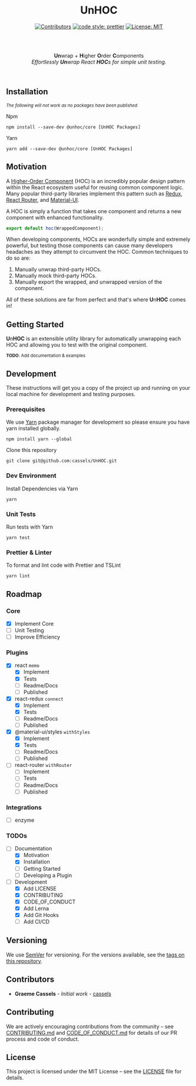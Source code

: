 <h1 align="center">UnHOC</h1>

<div align="center">

[![Contributors](https://img.shields.io/github/contributors/cassels/unhoc.svg?style=flat-square)](README.md#Contributors)
[![code style: prettier](https://img.shields.io/badge/code_style-prettier-ff69b4.svg?style=flat-square)](https://github.com/prettier/prettier)
[![License: MIT](https://img.shields.io/github/license/cassels/unhoc.svg?style=flat-square)](LICENSE)

<br>
<br>

**Un**wrap + **H**igher **O**rder **C**omponents  
_Effortlessly **Un**wrap React **HOC**s for simple unit testing._

<br>

</div>

## Installation

<sub>_The following will not work as no packages have been published_</sub>

Npm

```
npm install --save-dev @unhoc/core [UnHOC Packages]
```

Yarn

```
yarn add --save-dev @unhoc/core [UnHOC Packages]
```

## Motivation

A [Higher-Order Component](https://reactjs.org/docs/higher-order-components.html) (HOC) is an incredibly popular design pattern within the React ecosystem useful for reusing common component logic. Many popular third-party libraries implement this pattern such as [Redux](https://github.com/reduxjs/redux), [React Router](https://github.com/ReactTraining/react-router), and [Material-UI](https://github.com/mui-org/material-ui).

A HOC is simply a function that takes one component and returns a new component with enhanced functionality.

```js
export default hoc(WrappedComponent);
```

When developing components, HOCs are wonderfully simple and extremely powerful, but testing those components can cause many developers headaches as they attempt to circumvent the HOC. Common techniques to do so are:

1. Manually unwrap third-party HOCs.
2. Manually mock third-party HOCs.
3. Manually export the wrapped, and unwrapped version of the component.

All of these solutions are far from perfect and that's where **U**n**HOC** comes in!

## Getting Started

**U**n**HOC** is an extensible utility library for automatically unwrapping each HOC and allowing you to test with the original component.

<sub>**TODO**: Add documentation & examples</sub>

## Development

These instructions will get you a copy of the project up and running on your local machine for development and testing purposes.

### Prerequisites

We use [Yarn](https://yarnpkg.com/lang/en/) package manager for development so please ensure you have yarn installed globally.

```
npm install yarn --global
```

Clone this repository

```
git clone git@github.com:cassels/UnHOC.git
```

### Dev Environment

Install Dependencies via Yarn

```
yarn
```

### Unit Tests

Run tests with Yarn

```
yarn test
```

### Prettier & Linter

To format and lint code with Prettier and TSLint

```
yarn lint
```

## Roadmap

### Core

- [x] Implement Core
- [ ] Unit Testing
- [ ] Improve Efficiency

### Plugins

- [x] react `memo`
  - [x] Implement
  - [x] Tests
  - [ ] Readme/Docs
  - [ ] Published
- [x] react-redux `connect`
  - [x] Implement
  - [x] Tests
  - [ ] Readme/Docs
  - [ ] Published
- [x] @material-ui/styles `withStyles`
  - [x] Implement
  - [x] Tests
  - [ ] Readme/Docs
  - [ ] Published
- [ ] react-router `withRouter`
  - [ ] Implement
  - [ ] Tests
  - [ ] Readme/Docs
  - [ ] Published

### Integrations

- [ ] enzyme

### TODOs

- [ ] Documentation
  - [x] Motivation
  - [x] Installation
  - [ ] Getting Started
  - [ ] Developing a Plugin
- [ ] Development
  - [x] Add LICENSE
  - [x] CONTRIBUTING
  - [x] CODE_OF_CONDUCT
  - [x] Add Lerna
  - [x] Add Git Hooks
  - [ ] Add CI/CD

## Versioning

We use [SemVer](http://semver.org/) for versioning. For the versions available, see the [tags on this repository](https://github.com/cassels/unhoc/tags).

## Contributors

- **Graeme Cassels** - _Initial work_ - [cassels](https://github.com/cassels)

## Contributing

We are actively encouraging contributions from the community – see [CONTRIBUTING.md](CONTRIBUTING.md) and [CODE_OF_CONDUCT.md](CODE_OF_CONDUCT.md) for details of our PR process and code of conduct.

## License

This project is licensed under the MIT License – see the [LICENSE](LICENSE) file for details.
